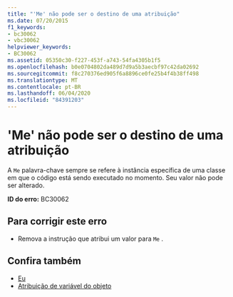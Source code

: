 ```yaml
---
title: "'Me' não pode ser o destino de uma atribuição"
ms.date: 07/20/2015
f1_keywords:
- bc30062
- vbc30062
helpviewer_keywords:
- BC30062
ms.assetid: 05350c30-f227-453f-a743-54fa4305b1f5
ms.openlocfilehash: b0e0704802da489d7d9a5b3aecbf97c42da02692
ms.sourcegitcommit: f8c270376ed905f6a8896ce0fe25b4f4b38ff498
ms.translationtype: MT
ms.contentlocale: pt-BR
ms.lasthandoff: 06/04/2020
ms.locfileid: "84391203"
---
```

# <a name="me-cannot-be-the-target-of-an-assignment"></a>'Me' não pode ser o destino de uma atribuição
A `Me` palavra-chave sempre se refere à instância específica de uma classe em que o código está sendo executado no momento. Seu valor não pode ser alterado.  
  
 **ID do erro:** BC30062  
  
## <a name="to-correct-this-error"></a>Para corrigir este erro  
  
- Remova a instrução que atribui um valor para `Me` .  
  
## <a name="see-also"></a>Confira também

- [Eu](../programming-guide/program-structure/me-my-mybase-and-myclass.md#me)
- [Atribuição de variável do objeto](../programming-guide/language-features/variables/object-variable-assignment.md)
